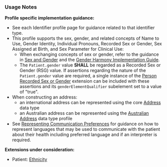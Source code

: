 ### Usage Notes

**Profile specific implementation guidance:**
- See each Identifier profile page for guidance related to that identifier type.
- This profile supports the sex, gender, and related concepts of Name to Use, Gender Identity, Individual Pronouns, Recorded Sex or Gender, Sex Assigned at Birth, and Sex Parameter for Clinical Use:
   - When exchanging concepts of sex or gender, refer to the guidance in [Sex and Gender](sexgender.html) and the [Gender Harmony Implementation Guide](http://hl7.org/xprod/ig/uv/gender-harmony/).
   - The `Patient.gender` value **SHALL** be regarded as a Recorded Sex or Gender (RSG) value. If assertions regarding the nature of the `Patient.gender` value are required, a single instance of the [Person Recorded Sex or Gender](https://hl7.org/fhir/extensions/StructureDefinition-individual-recordedSexOrGender.html) extension can be included with these assertions and its `genderElementQualifier` subelement set to a value of "true".
- When constructing an address:
  - an international address can be represented using the core [Address](http://hl7.org/fhir/R4/datatypes.html#Address) data type
  - an Australian address can be represented using the [Australian Address](StructureDefinition-au-address.html) data type profile
- See [Representing Communication Preferences](generalguidance.html#representing-communication-preferences) for guidance on how to represent languages that may be used to communicate with the patient about their health including preferred language and if an interpreter is required.

**Extensions under consideration:**
* Patient: [Ethnicity](StructureDefinition-ethnicity.html)
